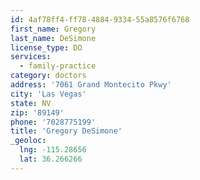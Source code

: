 ```yaml
---
id: 4af78ff4-ff78-4884-9334-55a8576f6768
first_name: Gregory
last_name: DeSimone
license_type: DO
services:
  - family-practice
category: doctors
address: '7061 Grand Montecito Pkwy'
city: 'Las Vegas'
state: NV
zip: '89149'
phone: '7028775199'
title: 'Gregory DeSimone'
_geoloc:
  lng: -115.28656
  lat: 36.266266
---
```

